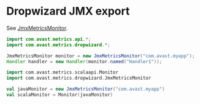 # Dropwizard JMX export

See [JmxMetricsMonitor](jmx/src/main/java/com/avast/metrics/dropwizard/JmxMetricsMonitor.java).

```java
import com.avast.metrics.api.*;
import com.avast.metrics.dropwizard.*;

JmxMetricsMonitor monitor = new JmxMetricsMonitor("com.avast.myapp");
Handler handler = new Handler(monitor.named("Handler1"));
```

```scala
import com.avast.metrics.scalaapi.Monitor
import com.avast.metrics.dropwizard.JmxMetricsMonitor

val javaMonitor = new JmxMetricsMonitor("com.avast.myapp")
val scalaMonitor = Monitor(javaMonitor)
```